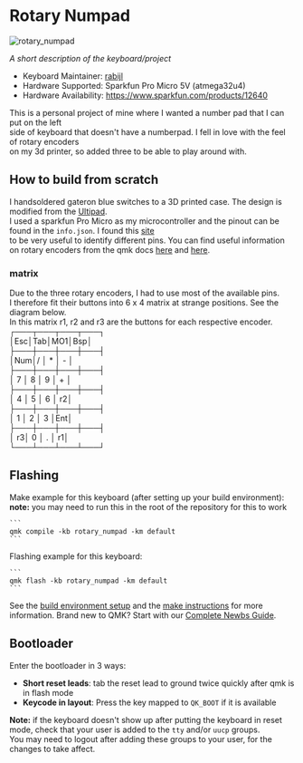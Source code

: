 # Rotary Numpad


![rotary_numpad](https://i.imgur.com/GwEH4WO.jpeg)

*A short description of the keyboard/project*

* Keyboard Maintainer: [rabijl](https://github.com/rabijl)
* Hardware Supported: Sparkfun Pro Micro 5V (atmega32u4)
* Hardware Availability: https://www.sparkfun.com/products/12640

This is a personal project of mine where I wanted a number pad that I can put on the left \
side of keyboard that doesn't have a numberpad. I fell in love with the feel of rotary encoders \
on my 3d printer, so added three to be able to play around with.

## How to build from scratch

I handsoldered gateron blue switches to a 3D printed case. The design is modified from the [Ultipad](https://www.thingiverse.com/thing:4248565). \
I used a sparkfun Pro Micro as my microcontroller and the pinout can be found in the `info.json`. I found this [site](https://golem.hu/article/pro-micro-pinout/) \
to be very useful to identify different pins. You can find useful information on rotary encoders from the qmk docs [here](https://docs.qmk.fm/#/reference_info_json?id=encoders) and [here](https://docs.qmk.fm/#/feature_encoders).

### matrix

Due to the three rotary encoders, I had to use most of the available pins. \
I therefore fit their buttons into 6 x 4 matrix at strange positions. See the diagram below. \
In this matrix r1, r2 and r3 are the buttons for each respective encoder.
				  \
┌───┬───┬───┬───┐ \
│Esc│Tab│MO1│Bsp│ \
├───┼───┼───┼───┤ \
│Num│\/ │ * │ - │ \
├───┼───┼───┼───┤ \
│ 7 │ 8 │ 9 │ + │ \
├───┼───┼───┼───┤ \
│ 4 │ 5 │ 6 │ r2│ \
├───┼───┼───┼───┤ \
│ 1 │ 2 │ 3 │Ent│ \
├───┼───┼───┼───┤ \
│ r3│ 0 │ . │ r1│ \
└───┴───┴───┴───┘ 

## Flashing

Make example for this keyboard (after setting up your build environment): \
**note:** you may need to run this in the root of the repository for this to work

    ```
	qmk compile -kb rotary_numpad -km default
    ```

Flashing example for this keyboard:

    ```
	qmk flash -kb rotary_numpad -km default
    ```

See the [build environment setup](https://docs.qmk.fm/#/getting_started_build_tools) and the [make instructions](https://docs.qmk.fm/#/getting_started_make_guide) for more information. Brand new to QMK? Start with our [Complete Newbs Guide](https://docs.qmk.fm/#/newbs).

## Bootloader

Enter the bootloader in 3 ways:

* **Short reset leads**: tab the reset lead to ground twice quickly after qmk is in flash mode
* **Keycode in layout**: Press the key mapped to `QK_BOOT` if it is available

**Note:** if the keyboard doesn't show up after putting the keyboard in reset mode, check that 
your user is added to the `tty` and/or `uucp` groups. \
You may need to logout after adding these groups to your user, for the changes to take affect.
